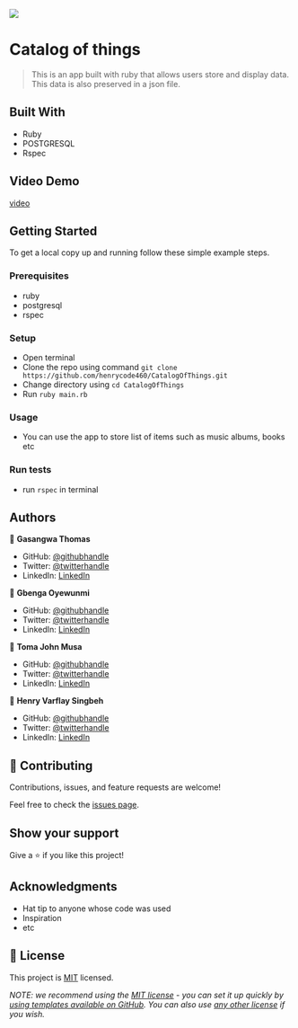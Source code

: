 ![](https://img.shields.io/badge/Microverse-blueviolet)

# Catalog of things

> This is an app built with ruby that allows users store and display data. This data is also preserved in a json file.


## Built With

- Ruby
- POSTGRESQL
- Rspec

## Video Demo

[video](https://drive.google.com/file/d/1yjJUKylTYxyhm3g8NODjRex9FmieNxjn/view?usp=sharing)


## Getting Started

To get a local copy up and running follow these simple example steps.

### Prerequisites
- ruby
- postgresql
- rspec

### Setup
- Open terminal
- Clone the repo using command `git clone https://github.com/henrycode460/CatalogOfThings.git`
- Change directory using `cd CatalogOfThings`
- Run `ruby main.rb`

### Usage
- You can use the app to store list of items such as music albums, books etc

### Run tests
- run `rspec` in terminal


## Authors

👤 **Gasangwa Thomas** 
- GitHub: [@githubhandle](https://github.com/gasangw) 
- Twitter: [@twitterhandle](https://twitter.com/ThomasGasangwa) 
- LinkedIn: [LinkedIn](https://www.linkedin.com/in/gasangwa-thomas-84197222a/) 

👤 **Gbenga Oyewunmi**

- GitHub: [@githubhandle](https://github.com/kelomo2502 )
- Twitter: [@twitterhandle](https://www.linkedin.com/in/oyewunmi-gbenga/)
- LinkedIn: [LinkedIn](https://twitter.com/kelomoJs)

👤 **Toma John Musa**

- GitHub: [@githubhandle](https://github.com/Kamba56)
- Twitter: [@twitterhandle](https://www.linkedin.com/in/Kamba56)
- LinkedIn: [LinkedIn](https://twitter.com/kamba_TJ)

👤 **Henry Varflay Singbeh**

- GitHub: [@githubhandle](https://github.com/henrycode460)
- Twitter: [@twitterhandle](https://www.linkedin.com/in/henry-varflay-singbeh)
- LinkedIn: [LinkedIn](https://twitter.com/code460 )

## 🤝 Contributing

Contributions, issues, and feature requests are welcome!

Feel free to check the [issues page](../../issues/).

## Show your support

Give a ⭐️ if you like this project!

## Acknowledgments

- Hat tip to anyone whose code was used
- Inspiration
- etc

## 📝 License

This project is [MIT](./LICENSE) licensed.

_NOTE: we recommend using the [MIT license](https://choosealicense.com/licenses/mit/) - you can set it up quickly by [using templates available on GitHub](https://docs.github.com/en/communities/setting-up-your-project-for-healthy-contributions/adding-a-license-to-a-repository). You can also use [any other license](https://choosealicense.com/licenses/) if you wish._
